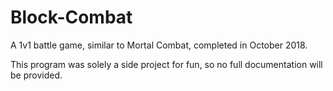 # Block-Combat
A 1v1 battle game, similar to Mortal Combat, completed in October 2018.

This program was solely a side project for fun, so no full documentation will be provided.
